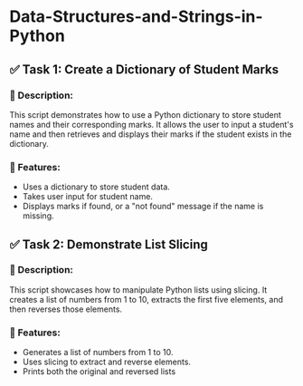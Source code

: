 # Data-Structures-and-Strings-in-Python

## ✅ Task 1: Create a Dictionary of Student Marks

### 📝 Description:
This script demonstrates how to use a Python dictionary to store student names and their corresponding marks. It allows the user to input a student's name and then retrieves and displays their marks if the student exists in the dictionary.

### 🔧 Features:
- Uses a dictionary to store student data.
- Takes user input for student name.
- Displays marks if found, or a "not found" message if the name is missing.



## ✅ Task 2: Demonstrate List Slicing

### 📝 Description:
This script showcases how to manipulate Python lists using slicing. It creates a list of numbers from 1 to 10, extracts the first five elements, and then reverses those elements.

### 🔧 Features:
- Generates a list of numbers from 1 to 10.
- Uses slicing to extract and reverse elements.
- Prints both the original and reversed lists

